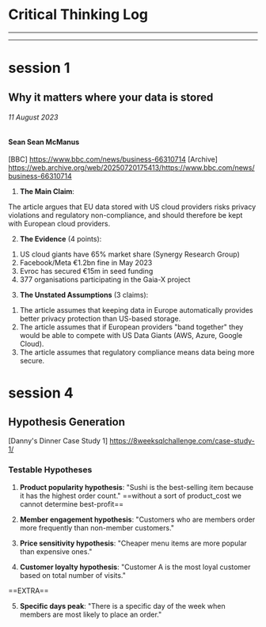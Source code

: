 # Critical Thinking Log

---
---

# session 1

## Why it matters where your data is stored
###### 11 August 2023
#### Sean Sean McManus
[BBC] https://www.bbc.com/news/business-66310714
[Archive] https://web.archive.org/web/20250720175413/https://www.bbc.com/news/business-66310714

1) **The Main Claim**:

The article argues that EU data stored with US cloud providers risks privacy violations and regulatory non-compliance, and should therefore be kept with European cloud providers.

2) **The Evidence** (4 points):

1. US cloud giants have 65% market share (Synergy Research Group)
2. Facebook/Meta €1.2bn fine in May 2023
3. Evroc has secured €15m in seed funding
4. 377 organisations participating in the Gaia-X project

3) **The Unstated Assumptions** (3 claims):

1. The article assumes that keeping data in Europe automatically provides better privacy protection than US-based storage.
2. The article assumes that if European providers "band together" they would be able to compete with US Data Giants (AWS, Azure, Google Cloud).
3. The article assumes that regulatory compliance means data being more secure.


# session 4

## Hypothesis Generation
[Danny's Dinner Case Study 1] https://8weeksqlchallenge.com/case-study-1/

### Testable Hypotheses

1. **Product popularity hypothesis**: "Sushi is the best-selling item because it has the highest order count."
==without a sort of product_cost we cannot determine best-profit==

2. **Member engagement hypothesis**: "Customers who are members order more frequently than non-member customers."

3. **Price sensitivity hypothesis**: "Cheaper menu items are more popular than expensive ones."

4. **Customer loyalty hypothesis**: "Customer A is the most loyal customer based on total number of visits."

==EXTRA==

5. **Specific days peak**: "There is a specific day of the week when members are most likely to place an order."
